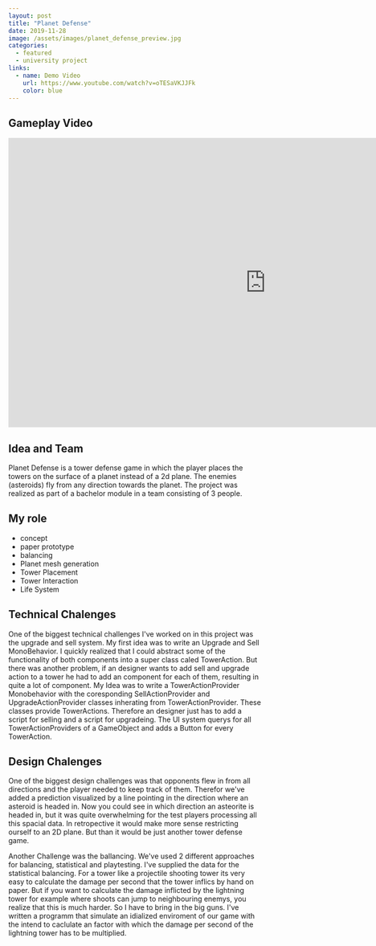 ```yaml
---
layout: post
title: "Planet Defense"
date: 2019-11-28
image: /assets/images/planet_defense_preview.jpg
categories:
  - featured
  - university project
links:
  - name: Demo Video
    url: https://www.youtube.com/watch?v=oTESaVKJJFk
    color: blue
---
```


## Gameplay Video

<iframe width="1024" height="576" src="https://www.youtube.com/embed/oTESaVKJJFk" frameborder="0" allow="accelerometer; autoplay; encrypted-media; gyroscope; picture-in-picture" allowfullscreen></iframe>

## Idea and Team

<!--excerpt.start-->

Planet Defense is a tower defense game in which the player places the towers on the surface of a planet instead of a 2d plane. The enemies (asteroids) fly from any direction towards the planet. The project was realized as part of a bachelor module in a team consisting of 3 people.

## My role

 * concept
 * paper prototype
 * balancing
 * Planet mesh generation
 * Tower Placement
 * Tower Interaction
 * Life System

<!--excerpt.end-->

## Technical Chalenges

One of the biggest technical challenges I've worked on in this project was the upgrade and sell system. My first idea was to write an Upgrade and Sell MonoBehavior. I quickly realized that I could abstract some of the functionality of both components into a super class caled TowerAction. But there was another problem, if an designer wants to add sell and upgrade action to a tower he had to add an component for each of them, resulting in quite a lot of component. My Idea was to write a TowerActionProvider Monobehavior with the coresponding SellActionProvider and UpgradeActionProvider classes inherating from TowerActionProvider. These classes provide TowerActions. Therefore an designer just has to add a script for selling and a script for upgradeing. The UI system querys for all TowerActionProviders of a GameObject and adds a Button for every TowerAction.

## Design Chalenges

One of the biggest design challenges was that opponents flew in from all directions and the player needed to keep track of them. Therefor we've added a prediction visualized by a line pointing in the direction where an asteroid is headed in. Now you could see in which direction an asteorite is headed in, but it was quite overwhelming for the test players processing all this spacial data. In retropective it would make more sense restricting ourself to an 2D plane. But than it would be just another tower defense game.

Another Challenge was the ballancing. We've used 2 different approaches for balancing, statistical and playtesting. I've supplied the data for the statistical balancing. For a tower like a projectile shooting tower its very easy to calculate the damage per second that the tower inflics by hand on paper. But if you want to calculate the damage inflicted by the lightning tower for example where shoots can jump to neighbouring enemys, you realize that this is much harder. So I have to bring in the big guns. I've written a programm that simulate an idialized enviroment of our game with the intend to caclulate an factor with which the damage per second of the lightning tower has to be multiplied.  